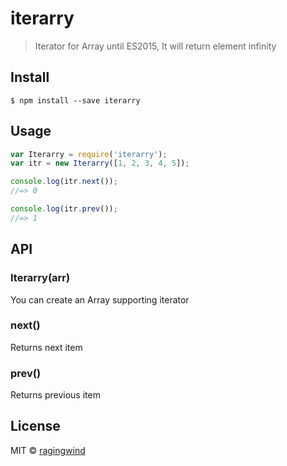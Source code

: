 # iterarry

> Iterator for Array until ES2015, It will return element infinity


## Install

```
$ npm install --save iterarry
```


## Usage

```js
var Iterarry = require('iterarry');
var itr = new Iterarry([1, 2, 3, 4, 5]);

console.log(itr.next());
//=> 0

console.log(itr.prev());
//=> 1
```

## API

### Iterarry(arr)

You can create an Array supporting iterator

### next()

Returns next item

### prev()

Returns previous item

## License

MIT © [ragingwind](http://ragingwind.me)
